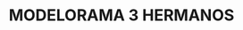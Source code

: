 ---
title: "MODELORAMA 3 HERMANOS"
url: /mexcali/modelorama-3-hermanos-avenida-gabriela-mistral/
shop: bebidas
---